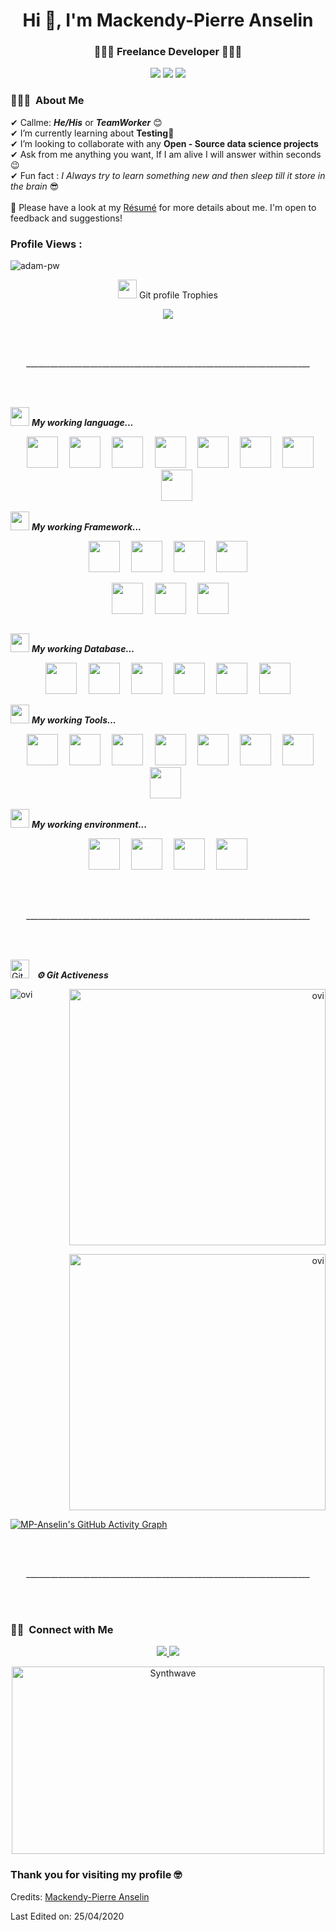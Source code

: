<h1 align="center">Hi 👋, I'm Mackendy-Pierre Anselin </h1>
<h3 align="center">👨‍💻🥷 Freelance Developer 👨‍💻🥷</h3>

<p align="center">
    <img src="https://img.shields.io/badge/Age-23-blue"/>
    <img src="https://img.shields.io/badge/Focus-Backend%20development-brightgreen"/>
    <img src="https://img.shields.io/badge/Languages-English%20%26%20French%20%26%20Spanish-brightgreen"/>
</p>

### 👨🏻‍💻 &nbsp;About Me

✔ Callme: ***He/His*** or ***TeamWorker*** 😊 <br>
✔ I’m currently learning about **Testing**🥰<br>
✔ I’m looking to collaborate with any **Open - Source data science projects**<br>
✔ Ask from me anything you want, If I am alive I will answer within seconds 😉<br>
✔ Fun fact : *I Always try to learn something new and then sleep till it store in the brain* 😎<br><br>
📄 Please have a look at my [Résumé](https://cvdesignr.com/p/5c3c907d84442) for more details about me. I'm open to
feedback and suggestions!


<p align="right">
<h3>
    Profile Views :
</h3>
<img src="https://komarev.com/ghpvc/?username=MP-Anselin&label=Profile%20views&color=0e75b6&style=flat" alt="adam-pw"/>
</p>


<p align="center">
    <img src="https://media.giphy.com/media/QaMcXSekUWx7aogAUr/giphy.gif" width="30"/>
    Git profile Trophies
</p>
<p align="center">
    <img src="https://github-profile-trophy.vercel.app/?username=MP-Anselin&theme=juicyfresh&no-bg=true"/>
</p>

<br>
<br>
<p align="center">
    _______________________________________________________________________
</p>
<br>
<br>

<img src="https://media.giphy.com/media/iY8CRBdQXODJSCERIr/giphy.gif" width="30px">&nbsp;***My working language...***
<p align="center">
    <code> <img height="50" src="https://www.vectorlogo.zone/logos/ruby-lang/ruby-lang-ar21.svg"> </code>
    <code> <img height="50" src="https://www.vectorlogo.zone/logos/javascript/javascript-ar21.svg"> </code>
    <code> <img height="50" src="https://www.vectorlogo.zone/logos/typescriptlang/typescriptlang-ar21.svg"> </code>
    <code> <img height="50" src="https://www.vectorlogo.zone/logos/python/python-ar21.svg"> </code>
    <code> <img height="50" src="https://www.vectorlogo.zone/logos/php/php-ar21.svg"> </code>
    <code> <img height="50" src="https://www.vectorlogo.zone/logos/w3_html5/w3_html5-ar21.svg"> </code>
    <code> <img height="50" src="https://www.vectorlogo.zone/logos/netlifyapp_watercss/netlifyapp_watercss-ar21.svg">
    </code>
    <code> <img height="50" src=""> </code>
</p>

<img src="https://media.giphy.com/media/iY8CRBdQXODJSCERIr/giphy.gif" width="30px">&nbsp;***My working Framework...***
<p align="center">
    <code> <img height="50" src="https://www.vectorlogo.zone/logos/nestjs/nestjs-ar21.svg"> </code>
    <code> <img height="50" src="https://upload.wikimedia.org/wikipedia/commons/6/62/Ruby_On_Rails_Logo.svg"> </code>
    <code> <img height="50" src="https://www.vectorlogo.zone/logos/expressjs/expressjs-ar21.svg"> </code>
    <code> <img height="50" src=""> </code>
</p>
<p align="center">
    <code> <img height="50" src="https://www.vectorlogo.zone/logos/reactjs/reactjs-ar21.svg"> </code>
    <code> <img height="50" src="https://www.vectorlogo.zone/logos/vuejs/vuejs-ar21.svg"> </code>
    <code> <img height="50"
                src="https://raw.githubusercontent.com/kristerkari/react-native-svg-transformer/master/images/react-native-logo.png">
    </code>
</p>

<img src="https://media.giphy.com/media/iY8CRBdQXODJSCERIr/giphy.gif" width="30px">&nbsp;***My working Database...***
<p align="center">
    <code> <img height="50" src="https://www.vectorlogo.zone/logos/mongodb/mongodb-ar21.svg"> </code>
    <code> <img height="50" src="https://www.vectorlogo.zone/logos/google_cloud/google_cloud-ar21.svg"> </code>
    <code> <img height="50" src="https://www.vectorlogo.zone/logos/amazon_aws/amazon_aws-ar21.svg"> </code>
    <code> <img height="50" src="https://www.vectorlogo.zone/logos/firebase/firebase-ar21.svg"> </code>
    <code> <img height="50" src="https://www.vectorlogo.zone/logos/mariadb/mariadb-ar21.svg"> </code>
    <code> <img height="50" src="https://www.vectorlogo.zone/logos/postgresql/postgresql-ar21.svg"> </code>
</p>

<img src="https://media.giphy.com/media/iY8CRBdQXODJSCERIr/giphy.gif" width="30px">&nbsp;***My working Tools...***
<p align="center">
    <code> <img height="50" src="https://www.vectorlogo.zone/logos/jestjsio/jestjsio-ar21.svg"> </code>
    <code> <img height="50" src="https://www.vectorlogo.zone/logos/phpmyadmin/phpmyadmin-ar21.svg"> </code>
    <code> <img height="50" src="https://www.vectorlogo.zone/logos/docker/docker-ar21.svg"> </code>
    <code> <img height="50" src="https://www.vectorlogo.zone/logos/npmjs/npmjs-ar21.svg"> </code>
    <code> <img height="50" src="https://www.vectorlogo.zone/logos/yarnpkg/yarnpkg-ar21.svg"> </code>
    <code> <img height="50" src="https://www.vectorlogo.zone/logos/jquery/jquery-ar21.svg"> </code>
    <code> <img height="50" src="https://www.vectorlogo.zone/logos/expoio/expoio-ar21.svg"> </code>
    <code> <img height="50" src=""> </code>
</p>

<img src="https://media.giphy.com/media/iY8CRBdQXODJSCERIr/giphy.gif" width="30px">&nbsp;***My working environment...***
<p align="center">
    <code> <img height="50" src="https://www.vectorlogo.zone/logos/linux/linux-ar21.svg"> </code>
    <code> <img height="50" src="https://www.vectorlogo.zone/logos/getfedora/getfedora-ar21.svg"> </code>
    <code> <img height="50" src="https://www.vectorlogo.zone/logos/nodejs/nodejs-ar21.svg"> </code>
    <code> <img height="50" src=""> </code>
</p>

<br>
<br>
<p align="center">
    _______________________________________________________________________
</p>
<br>
<br>

<p align="left">
    <img src="https://media.giphy.com/media/W5eoZHPpUx9sapR0eu/giphy.gif" width="30px" alt="Git"/>
    &nbsp;
    <i>
        <b>⚙️ Git Activeness</b>
    </i>
</p>
<p>
    <img align="left"
         src="https://github-readme-stats.vercel.app/api/top-langs/?username=MP-Anselin&theme=tokyonight"
         alt="ovi"/>
</p>

<p align="right">
    <img src="https://github-readme-stats.vercel.app/api?username=MP-Anselin&show_icons=true&locale=en&theme=chartreuse-dark"
         alt="ovi" width="410"/>
</p>

<p align="right">
    <img src="https://github-readme-streak-stats.herokuapp.com/?user=MP-Anselin&theme=chartreuse-dark"
         alt="ovi" width="410"/>
</p>

[![MP-Anselin's GitHub Activity Graph](https://activity-graph.herokuapp.com/graph?username=MP-Anselin&theme=tokyonight)](https://git.io/praveenscience)

<br>
<br>
<p align="center">
    _______________________________________________________________________
</p>
<br>
<br>

### 🤝🏻 &nbsp;Connect with Me

<p align="center">
    <a href="https://www.linkedin.com/in/mp-anselin-827027167/">
        <img src="https://img.shields.io/badge/-Mackendy--Pierre%20Anselin-blue?tyle=flat&logo=Linkedin&logoColor=white"/>
    </a>
    <a href="anselin.mp@gmail.com">
        <img src="https://img.shields.io/badge/-Mackendy--Pierre%20Anselin-red?style=flat&logo=Gmail&logoColor=white"/>
    </a>
</p>

<p align="center"><img src="https://thumbs.gfycat.com/GoodnaturedFondGaur-size_restricted.gif" alt="Synthwave"
                       height="300" width="500"></p>

### Thank you for visiting my profile 🤓

Credits: [Mackendy-Pierre Anselin](https://github.com/MP-Anselin)

Last Edited on: 25/04/2020

